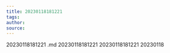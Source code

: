 ```yaml
---
title: 20230118181221 
tags: 
author: 
source: 
---
```

20230118181221 .md
20230118181221 
20230118181221
20230118
